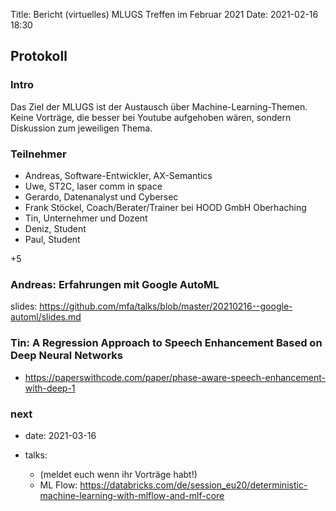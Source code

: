 Title: Bericht (virtuelles) MLUGS Treffen im Februar 2021
Date: 2021-02-16 18:30

## Protokoll

### Intro

Das Ziel der MLUGS ist der Austausch über Machine-Learning-Themen.
Keine Vorträge, die besser bei Youtube aufgehoben wären, sondern Diskussion zum jeweiligen Thema.

### Teilnehmer

- Andreas, Software-Entwickler, AX-Semantics
- Uwe, ST2C, laser comm in space
- Gerardo, Datenanalyst und Cybersec
- Frank Stöckel, Coach/Berater/Trainer bei HOOD GmbH Oberhaching
- Tin, Unternehmer und Dozent
- Deniz, Student
- Paul, Student

+5


### Andreas: Erfahrungen mit Google AutoML

slides: <https://github.com/mfa/talks/blob/master/20210216--google-automl/slides.md>


### Tin: A Regression Approach to Speech Enhancement Based on Deep Neural Networks

- <https://paperswithcode.com/paper/phase-aware-speech-enhancement-with-deep-1>


### next

- date: 2021-03-16
- talks:

   - (meldet euch wenn ihr Vorträge habt!)
   - ML Flow: <https://databricks.com/de/session_eu20/deterministic-machine-learning-with-mlflow-and-mlf-core>
